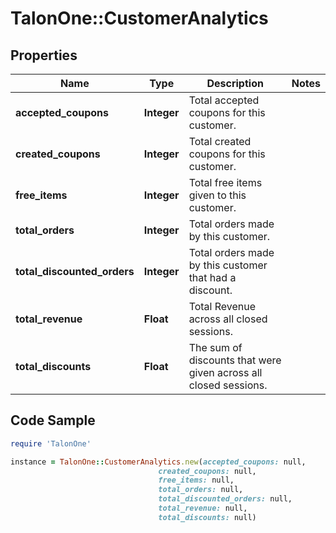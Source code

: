 # TalonOne::CustomerAnalytics

## Properties

Name | Type | Description | Notes
------------ | ------------- | ------------- | -------------
**accepted_coupons** | **Integer** | Total accepted coupons for this customer. | 
**created_coupons** | **Integer** | Total created coupons for this customer. | 
**free_items** | **Integer** | Total free items given to this customer. | 
**total_orders** | **Integer** | Total orders made by this customer. | 
**total_discounted_orders** | **Integer** | Total orders made by this customer that had a discount. | 
**total_revenue** | **Float** | Total Revenue across all closed sessions. | 
**total_discounts** | **Float** | The sum of discounts that were given across all closed sessions. | 

## Code Sample

```ruby
require 'TalonOne'

instance = TalonOne::CustomerAnalytics.new(accepted_coupons: null,
                                 created_coupons: null,
                                 free_items: null,
                                 total_orders: null,
                                 total_discounted_orders: null,
                                 total_revenue: null,
                                 total_discounts: null)
```


